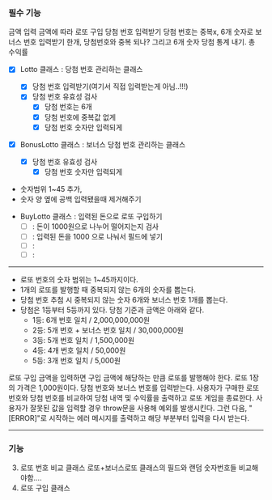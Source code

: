 ### 필수 기능

금액 입력
금액에 따라 로또 구입
당첨 번호 입력받기
당첨 번호는 중복x, 6개 숫자로
보너스 번호 입력받기
한개, 당첨번호와 중복 되나? 그리고 6개 숫자
당첨 통계 내기.
총 수익률

- [x] Lotto 클래스 : 당첨 번호 관리하는 클래스

  - [x] 당첨 번호 입력받기(여기서 직접 입력받는게 아님..!!!)
  - [x] 당첨 번호 유효성 검사
    - [x] 당첨 번호는 6개
    - [x] 당첨 번호에 중복값 없게
    - [x] 당첨 번호 숫자만 입력되게

- [x] BonusLotto 클래스 : 보너스 당첨 번호 관리하는 클래스
  - [x] 당첨 번호 유효성 검사
    - [x] 당첨 번호 숫자만 입력되게

* 숫자범위 1~45 추가,
* 숫자 양 옆에 공백 입력됐을때 제거해주기

- BuyLotto 클래스 : 입력된 돈으로 로또 구입하기
  - [ ] : 돈이 1000원으로 나누어 떨어지는지 검사
  - [ ] : 입력된 돈을 1000 으로 나눠서 필드에 넣기
  - [ ] :
  - [ ] :

---

- 로또 번호의 숫자 범위는 1~45까지이다.
- 1개의 로또를 발행할 때 중복되지 않는 6개의 숫자를 뽑는다.
- 당첨 번호 추첨 시 중복되지 않는 숫자 6개와 보너스 번호 1개를 뽑는다.
- 당첨은 1등부터 5등까지 있다. 당첨 기준과 금액은 아래와 같다.
  - 1등: 6개 번호 일치 / 2,000,000,000원
  - 2등: 5개 번호 + 보너스 번호 일치 / 30,000,000원
  - 3등: 5개 번호 일치 / 1,500,000원
  - 4등: 4개 번호 일치 / 50,000원
  - 5등: 3개 번호 일치 / 5,000원

로또 구입 금액을 입력하면 구입 금액에 해당하는 만큼 로또를 발행해야 한다.
로또 1장의 가격은 1,000원이다.
당첨 번호와 보너스 번호를 입력받는다.
사용자가 구매한 로또 번호와 당첨 번호를 비교하여 당첨 내역 및 수익률을 출력하고 로또 게임을 종료한다.
사용자가 잘못된 값을 입력할 경우 throw문을 사용해 예외를 발생시킨다. 그런 다음, "[ERROR]"로 시작하는 에러 메시지를 출력하고 해당 부분부터 입력을 다시 받는다.

---

### 기능

3. 로또 번호 비교 클래스
   로또+보너스로또 클래스의 필드와 랜덤 숫자번호들 비교해야함....
4. 로또 구입 클래스
